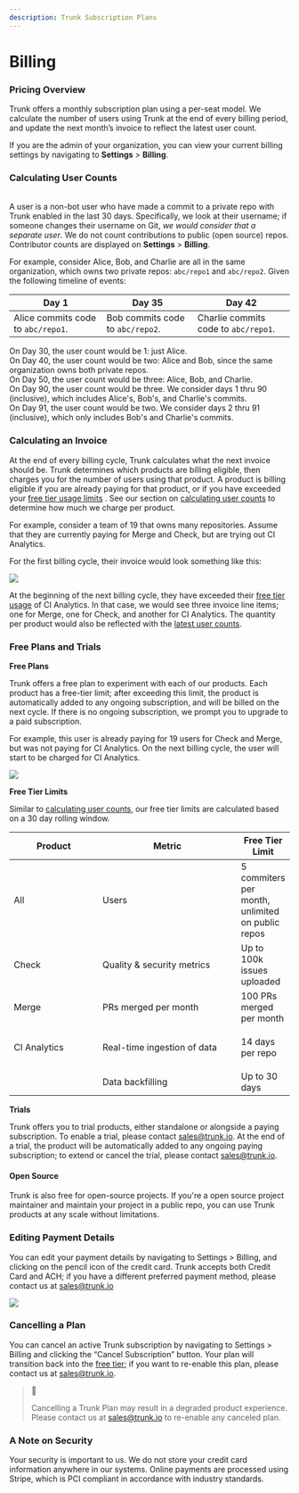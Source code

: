 ```yaml
---
description: Trunk Subscription Plans
---
```


# Billing

### Pricing Overview

Trunk offers a monthly subscription plan using a per-seat model. We calculate the number of users using Trunk at the end of every billing period, and update the next month’s invoice to reflect the latest user count.

If you are the admin of your organization, you can view your current billing settings by navigating to **Settings** > **Billing**.

### Calculating User Counts

\
A user is a non-bot user who have made a commit to a private repo with Trunk enabled in the last 30 days. Specifically, we look at their username; if someone changes their username on Git, _we would consider that a separate user_. We do not count contributions to public (open source) repos. Contributor counts are displayed on **Settings** > **Billing**.

For example, consider Alice, Bob, and Charlie are all in the same organization, which owns two private repos: `abc/repo1` and `abc/repo2`. Given the following timeline of events:

| Day 1                              | Day 35                           | Day 42                               |
| ---------------------------------- | -------------------------------- | ------------------------------------ |
| Alice commits code to `abc/repo1`. | Bob commits code to `abc/repo2`. | Charlie commits code to `abc/repo1`. |

On Day 30, the user count would be 1: just Alice.\
On Day 40, the user count would be two: Alice and Bob, since the same organization owns both private repos.\
On Day 50, the user count would be three: Alice, Bob, and Charlie.\
On Day 90, the user count would be three. We consider days 1 thru 90 (inclusive), which includes Alice's, Bob's, and Charlie's commits.\
On Day 91, the user count would be two. We consider days 2 thru 91 (inclusive), which only includes Bob's and Charlie's commits.

### Calculating an Invoice

At the end of every billing cycle, Trunk calculates what the next invoice should be. Trunk determines which products are billing eligible, then charges you for the number of users using that product. A product is billing eligible if you are already paying for that product, or if you have exceeded your [free tier usage limits](billing.md#free-plans-and-trials) . See our section on [calculating user counts](billing.md#calculating-user-counts) to determine how much we charge per product.

For example, consider a team of 19 that owns many repositories. Assume that they are currently paying for Merge and Check, but are trying out CI Analytics.

For the first billing cycle, their invoice would look something like this:

![](https://files.readme.io/63bc876-Screen\_Shot\_2023-01-17\_at\_8.01.43\_PM.png)

At the beginning of the next billing cycle, they have exceeded their [free tier usage](billing.md#free-plans-and-trials) of CI Analytics. In that case, we would see three invoice line items; one for Merge, one for Check, and another for CI Analytics. The quantity per product would also be reflected with the [latest user counts](billing.md#calculating-user-counts).

### Free Plans and Trials

**Free Plans**

Trunk offers a free plan to experiment with each of our products. Each product has a free-tier limit; after exceeding this limit, the product is automatically added to any ongoing subscription, and will be billed on the next cycle. If there is no ongoing subscription, we prompt you to upgrade to a paid subscription.

For example, this user is already paying for 19 users for Check and Merge, but was not paying for CI Analytics. On the next billing cycle, the user will start to be charged for CI Analytics.

![](https://files.readme.io/f12daf8-Screen\_Shot\_2023-01-17\_at\_8.04.29\_PM.png)

**Free Tier Limits**

Similar to [calculating user counts](billing.md#calculating-user-counts), our free tier limits are calculated based on a 30 day rolling window.

<table><thead><tr><th width="155">Product</th><th width="257">Metric</th><th>Free Tier Limit</th></tr></thead><tbody><tr><td>All</td><td>Users</td><td>5 commiters per month, unlimited on public repos</td></tr><tr><td>Check</td><td>Quality &#x26; security metrics</td><td>Up to 100k issues uploaded</td></tr><tr><td>Merge</td><td>PRs merged per month</td><td>100 PRs merged per month</td></tr><tr><td>CI Analytics</td><td>Real-time ingestion of data</td><td><p>14 days per repo</p><p></p></td></tr><tr><td></td><td>Data backfilling</td><td>Up to 30 days</td></tr></tbody></table>

**Trials**

Trunk offers you to trial products, either standalone or alongside a paying subscription. To enable a trial, please contact [sales@trunk.io](mailto:sales@trunk.io). At the end of a trial, the product will be automatically added to any ongoing paying subscription; to extend or cancel the trial, please contact [sales@trunk.io](mailto:sales@trunk.io).

#### Open Source

Trunk is also free for open-source projects. If you're a open source project maintainer and maintain your project in a public repo, you can use Trunk products at any scale without limitations.

### Editing Payment Details

You can edit your payment details by navigating to Settings > Billing, and clicking on the pencil icon of the credit card. Trunk accepts both Credit Card and ACH; if you have a different preferred payment method, please contact us at sales@trunk.io

![](https://files.readme.io/d7adf4f-Screen\_Shot\_2023-01-17\_at\_8.08.17\_PM.png)

### Cancelling a Plan

You can cancel an active Trunk subscription by navigating to Settings > Billing and clicking the “Cancel Subscription” button. Your plan will transition back into the [free tier](billing.md#free-plans-and-trials); if you want to re-enable this plan, please contact us at sales@trunk.io.

> 🚧
>
> Cancelling a Trunk Plan may result in a degraded product experience. Please contact us at sales@trunk.io to re-enable any canceled plan.

### A Note on Security

Your security is important to us. We do not store your credit card information anywhere in our systems. Online payments are processed using Stripe, which is PCI compliant in accordance with industry standards.
